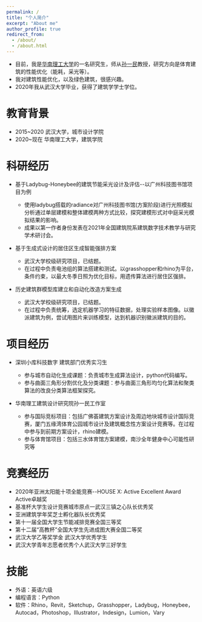```yaml
---
permalink: /
title: "个人简介"
excerpt: "About me"
author_profile: true
redirect_from: 
  - /about/
  - /about.html
---
```


- 目前，我是[华南理工大学](https://www.scut.edu.cn/new/)的一名研究生，师从[孙一民](https://baike.baidu.com/item/%E5%AD%99%E4%B8%80%E6%B0%91/3621503)教授，研究方向是体育建筑的性能优化（能耗，采光等）。
- 我对建筑性能优化，以及绿色建筑，很感兴趣。
- 2020年我从武汉大学毕业，获得了建筑学学士学位。


教育背景
======
- 2015~2020 武汉大学，城市设计学院
- 2020~现在 华南理工大学，建筑学院

科研经历
======
- 基于Ladybug-Honeybee的建筑节能采光设计及评估--以广州科技图书馆项目为例
  - 使用ladybug搭载的radiance对广州科技图书馆(方案阶段)进行光照模拟分析通过单层建模和整体建模两种方式比较，探究建模形式对中庭采光模拟结果的影响。
  - 成果以第一作者身份发表在2021年全国建筑院系建筑数字技术教学与研究学术研讨会。


- 基于生成式设计的居住区生成智能强排方案
  - 武汉大学校级研究项目，已结题。
  - 在过程中负责电池组的算法搭建和测试。以grasshopper和rhino为平台，条件约束，以最大冬季日照为优化目标，用遗传算法进行居住区强排。


- 历史建筑群模型库建立和自动化改造方案生成
  - 武汉大学校级研究项目，已结题。
  - 在过程中负责统筹，选定机器学习的特征数据，处理实验样本图像。以徽派建筑为例，尝试用图片来训练模型，达到机器识别徽派建筑的目的。


项目经历
======
- 深圳小库科技数字 建筑部门优秀实习生
  - 参与城市自动化生成课题：负责城市生成算法设计，python代码编写。
  - 参与曲面三角形分割优化及分类课题：参与曲面三角形均匀化算法和聚类算法的改良分类算法框架探究。

- 华南理工建筑设计研究院孙一民工作室
  - 参与国际竞标项目：包括广佛荟建筑方案设计及周边地块城市设计国际竞赛，厦门五缘湾体育公园城市设计及建筑概念性方案设计竞赛等。在过程中参与到前期方案设计，rhino建模。
  - 参与体育馆项目：包括三水体育馆方案建模，南沙全年健身中心可能性研究等


竞赛经历
======
- 2020年亚洲太阳能十项全能竞赛--HOUSE X: Active Excellent Award Active卓越奖
- 基准杯大学生设计竞赛城市原点一武汉三镇之心队长优秀奖
- 亚洲建筑学年奖芝士孵化器队长优秀奖
- 第十一届全国大学生节能减排竞赛全国三等奖
- 第十二届“高教杯”全国大学生先进成图大赛全国二等奖
- 武汉大学乙等奖学金 武汉大学优秀学生
- 武汉大学青年志愿者优秀个人武汉大学三好学生


技能
======
- 外语：英语六级
- 编程语言：Python
- 软件：Rhino，Revit，Sketchup，Grasshopper，Ladybug，Honeybee，Autocad，Photoshop，Illustrator，Indesign，Lumion，Vary

<a href="https://clustrmaps.com/site/1bn69"  title="Visit tracker"><img src="//www.clustrmaps.com/map_v2.png?d=PZ-dJpIXCLRCwlvSk5yolRyTZCkVk0X8JP_O87i6nXE&cl=ffffff" style="display:none" /></a>


